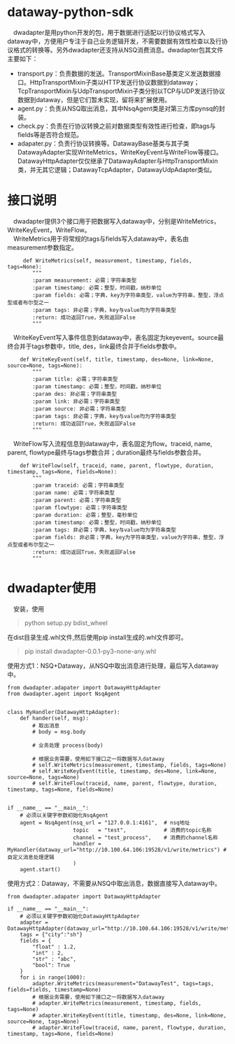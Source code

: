 # dataway-python-sdk

&emsp;dwadapter是用python开发的包，用于数据进行适配以行协议格式写入dataway中，方便用户专注于自己业务逻辑开发，不需要数据有效性检查以及行协议格式的转换等。另外dwadapter还支持从NSQ消费消息。dwadapter包其文件主要如下：
- transport.py：负责数据的发送。TransportMixinBase基类定义发送数据接口。HttpTransportMixin子类以HTTP发送行协议数据到dataway；TcpTransportMixin与UdpTransportMixin子类分别以TCP与UDP发送行协议数据到dataway，但是它们暂未实现，留将来扩展使用。  
- agent.py：负责从NSQ取出消息，其中NsqAgent类是对第三方库pynsq的封装。  
- check.py：负责在行协议转换之前对数据类型有效性进行检查，即tags与fields等是否符合规范。  
- adapater.py：负责行协议转换等。DatawayBase基类与其子类DatawayAdapter实现WriteMetrics，WriteKeyEvent与WriteFlow等接口。DatawayHttpAdapter仅仅继承了DatawayAdapter与HttpTransportMixin类，并无其它逻辑；DatawayTcpAdapter，DatawayUdpAdapter类似。  


# 接口说明 # 
&emsp;dwadapter提供3个接口用于把数据写入dataway中，分别是WriteMetrics，WriteKeyEvent，WriteFlow。  
&emsp;WriteMetrics用于将常规的tags与fields写入dataway中，表名由measurement参数指定。
```
     def WriteMetrics(self, measurement, timestamp, fields, tags=None):
        """
        :param measurement: 必需；字符串类型
        :param timestamp: 必需；整型，时间戳，纳秒单位
        :param fields: 必需；字典，key为字符串类型，value为字符串，整型，浮点型或者布尔型之一
        :param tags: 非必需；字典，key与value均为字符串类型
        :return: 成功返回True，失败返回False
        """
```

&emsp;WriteKeyEvent写入事件信息到dataway中，表名固定为keyevent。source最终合并于tags参数中，title, des，link最终合并于fields参数中。
```
    def WriteKeyEvent(self, title, timestamp, des=None, link=None, source=None, tags=None):
        """
        :param title: 必需；字符串类型
        :param timestamp: 必需；整型，时间戳，纳秒单位
        :param des: 非必需；字符串类型
        :param link: 非必需；字符串类型
        :param source: 非必需；字符串类型
        :param tags: 非必需；字典，key与value均为字符串类型
        :return: 成功返回True，失败返回False
        """
```
&emsp;WriteFlow写入流程信息到dataway中，表名固定为flow。traceid, name, parent, flowtype最终与tags参数合并；duration最终与fields参数合并。
```
    def WriteFlow(self, traceid, name, parent, flowtype, duration, timestamp, tags=None, fields=None):
        """
        :param traceid: 必需；字符串类型
        :param name: 必需；字符串类型
        :param parent: 必需；字符串类型
        :param flowtype: 必需；字符串类型
        :param duration: 必需；整型，毫秒单位
        :param timestamp: 必需；整型，时间戳，纳秒单位
        :param tags: 非必需；字典，key与value均为字符串类型
        :param fields: 非必需；字典，key为字符串类型，value为字符串，整型，浮点型或者布尔型之一
        :return: 成功返回True，失败返回False
        """    
```
  
# dwadapter使用 #  

&emsp;安装，使用
> python setup.py bdist_wheel
  
在dist目录生成.whl文件,然后使用pip install生成的.whl文件即可。
> pip install  dwadapter-0.0.1-py3-none-any.whl  

使用方式1：NSQ+Dataway，从NSQ中取出消息进行处理，最后写入dataway中。

```
from dwadapter.adapater import DatawayHttpAdapter
from dwadapter.agent import NsqAgent


class MyHandler(DatawayHttpAdapter):
    def hander(self, msg):
		# 取出消息
        # body = msg.body

		# 业务处理 process(body)

		# 根据业务需要，使用如下接口之一将数据写入dataway
        # self.WriteMetrics(measurement, timestamp, fields, tags=None)
        # self.WriteKeyEvent(title, timestamp, des=None, link=None, source=None, tags=None)
		# self.WriteFlow(traceid, name, parent, flowtype, duration, timestamp, tags=None, fields=None)
 

if __name__ == "__main__":
    # 必须以关键字参数初始化NsqAgent
    agent = NsqAgent(nsq_url = "127.0.0.1:4161",  # nsq地址
                     topic   = "test",            # 消费的topic名称
                     channel = "test_process",	  # 消费的channel名称
                     handler =  MyHandler(dataway_url="http://10.100.64.106:19528/v1/write/metrics") # 自定义消息处理逻辑
                     )
    agent.start()
```  


使用方式2：Dataway，不需要从NSQ中取出消息，数据直接写入dataway中。


```
from dwadapter.adapater import DatawayHttpAdapter

if __name__ == "__main__":
	# 必须以关键字参数初始化DatawayHttpAdapter
    adapter = DatawayHttpAdapter(dataway_url="http://10.100.64.106:19528/v1/write/metrics")
    tags = {"city":"sh"}
    fields = {
        "float" : 1.2,
        "int" : 2,
        "str" : "abc",
        "bool": True
    }
    for i in range(1000):
        adapter.WriteMetrics(measurement="DatawayTest", tags=tags, fields=fields, timestamp=None)
		# 根据业务需要，使用如下接口之一将数据写入dataway
        # adapter.WriteMetrics(measurement, timestamp, fields, tags=None)
        # adapter.WriteKeyEvent(title, timestamp, des=None, link=None, source=None, tags=None)
		# adapter.WriteFlow(traceid, name, parent, flowtype, duration, timestamp, tags=None, fields=None)
```